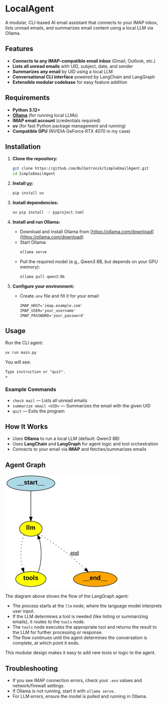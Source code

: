 # LocalAgent

A modular, CLI-based AI email assistant that connects to your IMAP inbox, lists unread emails, and summarizes email content using a local LLM via Ollama.

## Features
- **Connects to any IMAP-compatible email inbox** (Gmail, Outlook, etc.)
- **Lists all unread emails** with UID, subject, date, and sender
- **Summarizes any email** by UID using a local LLM
- **Conversational CLI interface** powered by LangChain and LangGraph
- **Extensible modular codebase** for easy feature addition

## Requirements
- **Python 3.12+**
- **[Ollama](https://ollama.com/)** (for running local LLMs)
- **IMAP email account** (credentials required)
- **uv** (for fast Python package management and running)
- **Compatible GPU** (NVIDIA GeForce RTX 4070 in my case)

## Installation

1. **Clone the repository:**
   ```bash
   git clone https://github.com/Bulbatronik/SimpleEmailAgent.git
   cd SimpleEmailAgent
   ```

2. **Install [uv](https://github.com/astral-sh/uv):**
   ```bash
   pip install uv
   ```

3. **Install dependencies:**
   ```bash
   uv pip install -r pyproject.toml
   ```

4. **Install and run Ollama:**
   - Download and install Ollama from [https://ollama.com/download](https://ollama.com/download)
   - Start Ollama:
     ```bash
     ollama serve
     ```
   - Pull the required model (e.g., Qwen3 8B, but depends on your GPU memory):
     ```bash
     ollama pull qwen3:8b
     ```

5. **Configure your environment:**
   - Create`.env` file and fill it for your email:
     ```env
     IMAP_HOST='imap.example.com'
     IMAP_USER='your_username'
     IMAP_PASSWORD='your_password'
     ```

## Usage

Run the CLI agent:
```bash
uv run main.py
```

You will see:
```
Type instruction or "quit".
>
```

### Example Commands
- `check mail` — Lists all unread emails
- `summarize email <UID>` — Summarizes the email with the given UID
- `quit` — Exits the program

## How It Works
- Uses **Ollama** to run a local LLM (default: Qwen3 8B)
- Uses **LangChain** and **LangGraph** for agent logic and tool orchestration
- Connects to your email via **IMAP** and fetches/summarizes emails

## Agent Graph

![LangGraph Agent Graph](others/agent_graph.png)

The diagram above shows the flow of the LangGraph agent:
- The process starts at the `llm` node, where the language model interprets user input.
- If the LLM determines a tool is needed (like listing or summarizing emails), it routes to the `tools` node.
- The `tools` node executes the appropriate tool and returns the result to the LLM for further processing or response.
- The flow continues until the agent determines the conversation is complete, at which point it ends.

This modular design makes it easy to add new tools or logic to the agent.

## Troubleshooting
- If you see IMAP connection errors, check your `.env` values and network/firewall settings.
- If Ollama is not running, start it with `ollama serve`.
- For LLM errors, ensure the model is pulled and running in Ollama.

